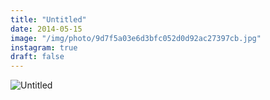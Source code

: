 ```yaml
---
title: "Untitled"
date: 2014-05-15
image: "/img/photo/9d7f5a03e6d3bfc052d0d92ac27397cb.jpg"
instagram: true
draft: false
---
```


![Untitled](/img/photo/9d7f5a03e6d3bfc052d0d92ac27397cb.jpg)
